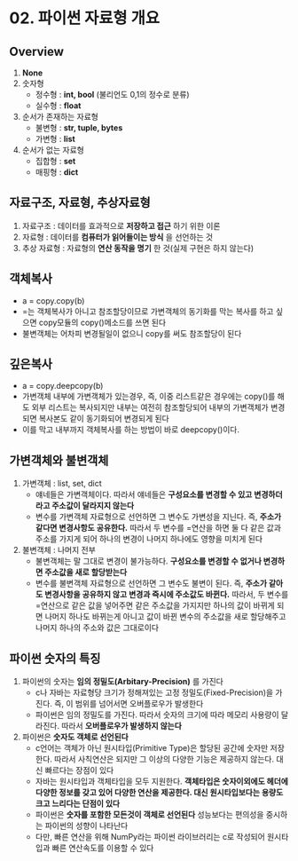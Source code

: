 # 02. 파이썬 자료형 개요

## Overview

1. **None**
2. 숫자형
    - 정수형 : **int, bool** (불리언도 0,1의 정수로 분류)
    - 실수형 : **float**
3. 순서가 존재하는 자료형
    - 불변형 : **str, tuple, bytes**
    - 가변형 : **list**
4. 순서가 없는 자료형
    - 집합형 : **set**
    - 매핑형 : **dict**

## 자료구조, 자료형, 추상자료형

1. 자료구조 : 데이터를 효과적으로 **저장하고 접근** 하기 위한 이론
2. 자료형 : 데이터를 **컴퓨터가 읽어들이는 방식** 을 선언하는 것
3. 추상 자료형 : 자료형의 **연산 동작을 명기** 한 것(실제 구현은 하지 않는다)

## 객체복사

- a = copy.copy(b)
- =는 객체복사가 아니고 참조할당이므로 가변객체의 동기화를 막는 복사를 하고 싶으면 copy모듈의 copy()메소드를 쓰면 된다
- 불변객체는 어차피 변경될일이 없으니 copy를 써도 참조할당이 된다

## 깊은복사

- a = copy.deepcopy(b)
- 가변객체 내부에 가변객체가 있는경우, 즉, 이중 리스트같은 경우에는 copy()를 해도 외부 리스트는 복사되지만 내부는 여전히 참조할당되어 내부의 가변객체가 변경되면 복사본도 같이 동기화되어 변경되게 된다
- 이를 막고 내부까지 객체복사를 하는 방법이 바로 deepcopy()이다.

## 가변객체와 불변객체

1. 가변객체 : list, set, dict
    - 얘네들은 가변객체이다. 따라서 얘네들은 **구성요소를 변경할 수 있고 변경하더라고 주소값이 달라지지 않는다**
    - 변수를 가변객체 자료형으로 선언하면 그 변수도 가변성을 지닌다. 즉, **주소가 같다면 변경사항도 공유한다.** 따라서 두 변수를 =연산을 하면 둘 다 같은 값과 주소를 가지게 되어 하나의 변경이 나머지 하나에도 영향을 미치게 된다
2. 불변객체 : 나머지 전부
    - 불변객체는 말 그대로 변경이 불가능하다. **구성요소를 변경할 수 없거나 변경하면 주소값을 새로 할당받는다**
    - 변수를 불변객체 자료형으로 선언하면 그 변수도 불변이 된다. 즉, **주소가 같아도 변경사항을 공유하지 않고 변경과 즉시에 주소값도 바뀐다.** 따라서, 두 변수를 =연산으로 같은 값을 넣어주면 같은 주소값을 가지지만 하나의 값이 바뀌게 되면 나머지 하나도 바뀌는게 아니고 값이 바뀐 변수의 주소값을 새로 할당해주고 나머지 하나의 주소와 값은 그대로이다

## 파이썬 숫자의 특징

1. 파이썬의 숫자는 **임의 정밀도(Arbitary-Precision)** 를 가진다
    - c나 자바는 자료형당 크기가 정해져있는 고정 정밀도(Fixed-Precision)을 가진다. 즉, 이 범위를 넘어서면 오버플로우가 발생한다
    - 파이썬은 임의 정밀도를 가진다. 따라서 숫자의 크기에 따라 메모리 사용량이 달라진다. 따라서 **오버플로우가 발생하지 않는다**
2. 파이썬은 **숫자도 객체로 선언된다**
    - c언어는 객체가 아닌 원시타입(Primitive Type)은 할당된 공간에 숫자만 저장한다. 따라서 사칙연산은 되지만 그 이상의 다양한 기능은 제공하지 않는다. 대신 빠르다는 장점이 있다
    - 자바는 원시타입과 객체타입을 모두 지원한다. **객체타입은 숫자이외에도 헤더에 다양한 정보를 갖고 있어 다양한 연산을 제공한다. 대신 원시타입보다는 용량도 크고 느리다는 단점이 있다**
    - 파이썬은 **숫자를 포함한 모든것이 객체로 선언된다** 성능보다는 편의성을 중시하는 파이썬의 성향이 나타난다
    - 다만, 빠른 연산을 위해 NumPy라는 파이썬 라이브러리는 c로 작성되어 원시타입과 빠른 연산속도를 이용할 수 있다